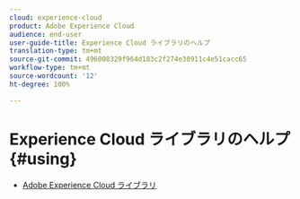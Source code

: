 ```yaml
---
cloud: experience-cloud
product: Adobe Experience Cloud
audience: end-user
user-guide-title: Experience Cloud ライブラリのヘルプ
translation-type: tm+mt
source-git-commit: 496008329f964d183c2f274e38911c4e51cacc65
workflow-type: tm+mt
source-wordcount: '12'
ht-degree: 100%

---
```



# Experience Cloud ライブラリのヘルプ {#using}

+ [Adobe Experience Cloud ライブラリ](c-library-about/overview.md)
